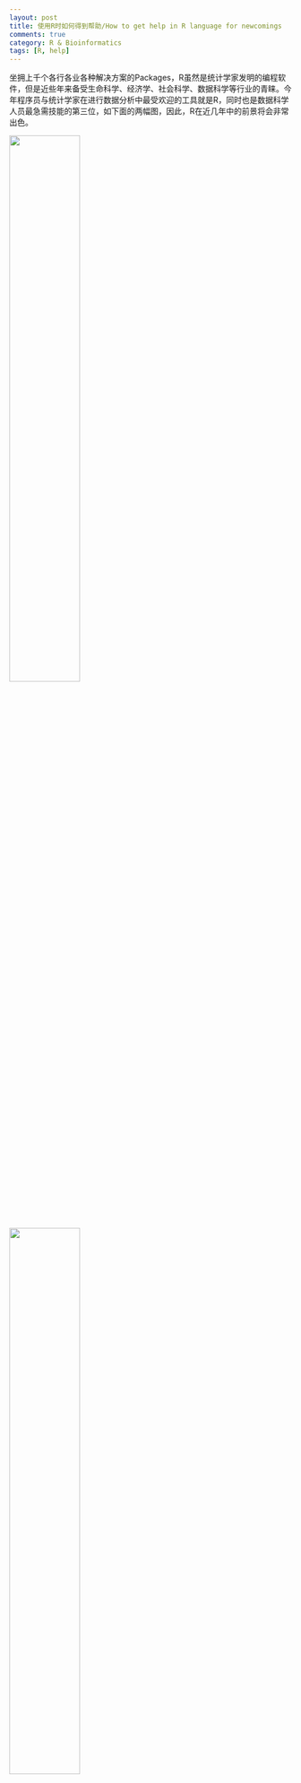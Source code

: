 ```yaml
---
layout: post
title: 使用R时如何得到帮助/How to get help in R language for newcomings
comments: true
category: R & Bioinformatics
tags: [R, help]
---
```


坐拥上千个各行各业各种解决方案的Packages，R虽然是统计学家发明的编程软件，但是近些年来备受生命科学、经济学、社会科学、数据科学等行业的青睐。今年程序员与统计学家在进行数据分析中最受欢迎的工具就是R，同时也是数据科学人员最急需技能的第三位，如下面的两幅图，因此，R在近几年中的前景将会非常出色。

<!-- more -->

<img src="http://pureice.github.com/images/bioinformatics/rhelp-1.jpg" height="50%" width="50%">

<img src="http://pureice.github.com/images/bioinformatics/rhelp-2.jpg" height="50%" width="50%">

R语言作为一门高级语言，同时也是一门入门语言，以其如伪代码般的遍写方式，成为了很多初学者第一个接触的语言。R是传统行业进入专业数据分析时的第一块拦路石，因为他们很可能从来没有接触过编程！

那么对于初学者来说，初次使用R，肯定是问题连连：如果你只是计划暂时性的使用R，我需要最快速度最高效率的达到我的应用目的，可是明明按照教程上的过程一步一步进行，依然出现了问题；对于计划将R作为长时间数据分析的软件，对于R的使用已经算是入门了，可是在使用的过程中依然小毛病不断！

一个实验室中，老板对于学生的要求：，R技术问题，如果5分钟想不出来就去找答案，30分钟找不到答案就去问答案。问答案是要在找答案后面的。俗话说，授之以鱼不如授之以渔，一个初学者在遇到问题的时候怎么去解决问题，找到答案的解决方案呢？


###目录
<!-- MarkdownTOC depth=4 -->
- [1. 如果使用R的时候出现了问题怎么办？](#1. 出现问题)
- [2. R语言中的帮助文件如何使用](#2. R帮助)
- [3. 新人可能遇到的错误以及小贴士](#3. 新人错误)
<!-- /MarkdownTOC -->

<a name="1. 出现问题" />

###1. 如果使用R的时候出现了问题怎么办？

如果完全本着用一次的态度，那么你的问题一般都是小白一样的纯入门问题，即使谷歌也谷歌不到，那么需要找的是书，入门的书我只推荐一本：[《R语言实战》](http://book.douban.com/subject/20382244/)，其pdf版本到处都是，可以自己去百度。

对于入了门的初学者，我也建议买一本这个书当作工具书，平常遇到的基础问题可以在上面找到答案。如果遇到了一些比较具体的问题，那么就需要在互联网上找答案了。最推荐的网站[StackOverflow](www.stackoverflow.com)，基本你遇到的90%的问题都会在上面找到。不过一般不需要直接去登录这个网页，在谷歌上面用英语搜索答案就可以了，用几个相关的关键词去搜索，如果谷歌打不开，用[baigoogledu](http://www.baigoogledu.com)搜索。

如果有人问我，中文百度怎么样，千万别，直接用最好的方法去找答案，养成中文找答案的习惯就不好了。

接下来就是会遇到更为细节的问题了，网上搜不到，那么就是要使用R的帮助文件了，就是下面一章的重点。

<a name="2. R帮助" />

###2. R语言中的帮助文件如何使用

一般很细节的问题，需要使用到R帮助的时候都会具体到Package角度了，具体怎么装Package，按照上面的方法找书或者Google。

一般每一个包都会有一个很General的Pdf，有的会在安装包的时候安装上，有的则不会：可以在R-project上找到相应的包，里面downloads选项中会有一个reference manual，以adegenet包为例（随便找的一个包），他的reference manual长[这个样子](http://mirror.bjtu.edu.cn/cran/web/packages/adegenet/adegenet.pdf)。

<img src="http://pureice.github.com/images/bioinformatics/rhelp-3.JPG" height="70%" width="70%">

在本机中，可以在R的安装路径中，找到library文件夹，里面具体的每个包中可能会有Pdf。

当然不需要这么麻烦，打开R之后直接找答案是最好的选择。

在R里面使用的函数是两个:

> 1. ?xxx or help("xxx")：这个函数直接精确到你需要寻找的函数，如果没有函数，则会返回说没有这个函数；
> 2. ??xxx or help.search("xxx") 这个函数是搜索你需要寻找的内容，如果你忘记函数具体的写法或者大小写错了，试试这个

需要注意一个问题，如果help一个函数，明明书写都对了怎么还是显示没有这个函数呢？那么请先用library()函数导入这个包。

如果你不知道这个包里面有什么函数，就是想找找这个包里面有什么函数，不妨试试 ?package，然后点一下下面的index，例如?base。

<img src="http://pureice.github.com/images/bioinformatics/rhelp-4.JPG" height="20%" width="20%">

那么接下来一个严峻的为题就是，看不懂help，即找到了需要的函数，所对应的help页面就是看不懂。

打开一个函数的help之后，一般会分为几个部分：

> 1. Description 描述，这个函数是干什么的；
> 2. Usage 这个函数怎么使用的，也是很多人盯着看一万遍也看不懂的地方；
> 3. Arguments 函数里面参数的意义及一些default；
> 4. Details 一些函数的细节了；
> 5. See Also 和这个函数相似、相关的东西
> 6. **Examples** 这个部分是最应该尽你最大努力看的东西，不妨试试里面的examples。

这里给新人的建议是，如果在这个页面发现里面的help找到的例子并不能满足使用，那么不妨使用上面所讲的reference manual，里面的例子可能更丰富一些，只是可能。

<a name="3. 新人错误" />

###3. 新人可能遇到的错误   

如果你遇到错误了，首先自己先认真的检查一遍，80%的初学者找到问题之后一般会在心里面骂自己：我真的是笨。如果检查了一遍没有找到问题，不妨按照下面的两条意见重新检查一遍：

1. 大小写以及拼写错误：不要以为这个很2，但是一般以上初学者遇到的问题50%都是拼写错了函数与变量名，要注意的是在R里面函数的大小写，有的函数可能是在中间一个字母大写了一下；
2. 中英文格式问题：有的时候中英文的一些符号长的很一样，但是在R的眼里就是不一样的，所以睁大眼睛看看什么地方不顺眼，换成英文再试一遍。

对于初学者来说我想强调的就是这两点，这两点是最笨的两点，也是最容易被忽视的两点，但是同时也是大部分都会犯的两点。

其他的R常见错误已经有很多人总结过了，如[这个](http://wenku.baidu.com/view/5f2d2379168884868762d631.html)，还有[这个](http://book.2cto.com/201305/21956.html)。

综上所述，如果新人在遇到困难的时候，不妨按照下面的步骤去执行：
1. 从下到上，反过来检查一遍，注意大小写与中英文，花时5min；
2. 如果找不到，那么去baigoogledu搜一下吧，不看百度的，只看谷歌的，花时10min；
3. 如果还找不到，那么去R里面help一下，看一下包里面的参数和例子，花时30min；
4. 如果就是找不到，那就找人问一下，比如说我，或者讨论一下吧，毕竟一个技术问题已经浪费45min了。

确实，直接第4步是最好、最简洁的方法，但是提升自己无近路，当你在尝试自己解决问题的时候，就是自己在积累的时候，不妨多进行几次1234的步骤，你会发现不一样的自己。

欢迎加入QQ群：数据为梦想而生(94793465)，各路大神与你分享、为你帮助。

如需转载，请注明作者[Robin Li](https://pureice.github.com)及原始网站，谢谢你的帮助~